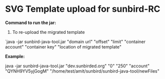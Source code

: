 # SVG Template upload for sunbird-RC 

**Command to run the jar:**

1. To re-upload the migrated template

`java -jar sunbird-java-tool.jar "domain url" "offset" "limit" "container account" "container key" "location of migrated template"

**Example:**

java -jar sunbird-java-tool.jar "dev.sunbirded.org" "0" "250" "account" "QYNH9YV5yjGogM" "/home/test/amit/sunbird/sunbird-java-tool/newFiles"
